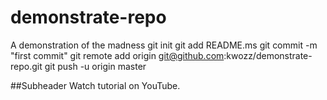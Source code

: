 # demonstrate-repo
A demonstration of the madness
git init
git add README.ms
git commit -m "first commit"
git remote add origin git@github.com:kwozz/demonstrate-repo.git
git push -u origin master

##Subheader
Watch tutorial on YouTube.
